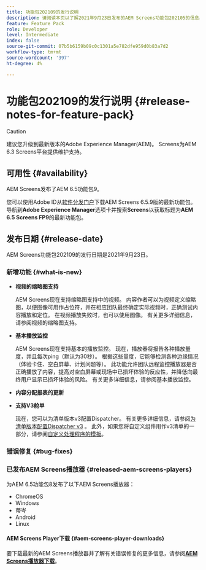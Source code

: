 ```yaml
---
title: 功能包202109的发行说明
description: 请阅读本页以了解2021年9月23日发布的AEM Screens功能包202105的信息。
feature: Feature Pack
role: Developer
level: Intermediate
index: false
source-git-commit: 07b5b6159b09c0c1301a5e782dfe959d0b83a7d2
workflow-type: tm+mt
source-wordcount: '397'
ht-degree: 4%

---
```


# 功能包202109的发行说明 {#release-notes-for-feature-pack}

>[!CAUTION]
>建议您升级到最新版本的Adobe Experience Manager(AEM)。 Screens为AEM 6.3 Screens平台提供维护支持。

## 可用性 {#availability}

AEM Screens发布了AEM 6.5功能包9。

您可以使用Adobe ID从[软件分发门户](https://experience.adobe.com/#/downloads/content/software-distribution/en/aem.html)下载AEM Screens 6.5.9版的最新功能包。 导航到&#x200B;**Adobe Experience Manager**&#x200B;选项卡并搜索&#x200B;**Screens**&#x200B;以获取标题为&#x200B;**AEM 6.5 Screens FP9**&#x200B;的最新功能包。

## 发布日期 {#release-date}

AEM Screens功能包202109的发行日期是2021年9月23日。

### 新增功能 {#what-is-new}

* **视频的缩略图支持**

   AEM Screens现在支持缩略图支持中的视频。 内容作者可以为视频定义缩略图，以便图像可用作占位符，并在相应团队最终确定实际视频时，正确测试内容播放和定位。 在视频播放失败时，也可以使用图像。
有关更多详细信息，请参阅视频的缩略图支持。

* **基本播放监控**

   AEM Screens现在支持基本的播放监控。 现在，播放器将报告各种播放量度，并且每次ping（默认为30秒）。 根据这些量度，它能够检测各种边缘情况（体验卡住、空白屏幕、计划问题等）。 此功能允许团队远程监控播放器是否正确播放了内容，提高对空白屏幕或现场中已损坏体验的反应性，并降低向最终用户显示已损坏体验的风险。
有关更多详细信息，请参阅基本播放监控。

* **内容分配报表的更新**

* **支持V3舱单**

   现在，您可以为清单版本v3配置Dispatcher。 有关更多详细信息，请参阅[为清单版本配置Dispatcher v3](https://experienceleague.adobe.com/docs/experience-manager-screens/user-guide/administering/dispatcher-configurations-aem-screens.html?lang=en#configuring-dispatcherv3) 。
此外，如果您将自定义组件用作v3清单的一部分，请参阅[自定义处理程序的模板](https://experienceleague.adobe.com/docs/experience-manager-screens/user-guide/developing/developing-custom-component-tutorial-develop.html?lang=en#custom-handlers)。


### 错误修复 {#bug-fixes}



### 已发布AEM Screens播放器 {#released-aem-screens-players}

为AEM 6.5功能包8发布了以下AEM Screens播放器：

* ChromeOS
* Windows
* 蒂岑
* Android
* Linux

#### AEM Screens Player下载  {#aem-screens-player-downloads}

要下载最新的AEM Screens播放器并了解有关错误修复的更多信息，请参阅&#x200B;**[AEM Screens播放器下载](https://download.macromedia.com/screens/index.html)**。
